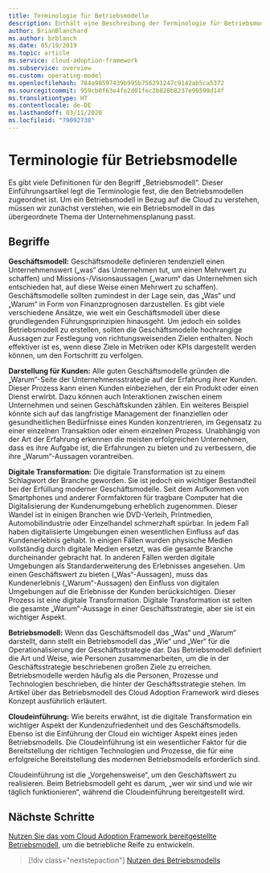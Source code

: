 ```yaml
---
title: Terminologie für Betriebsmodelle
description: Enthält eine Beschreibung der Terminologie für Betriebsmodelle. Anhand der Terminologie können Sie besser verstehen, wie ein Betriebsmodell zur übergeordneten Unternehmensplanung passt.
author: BrianBlanchard
ms.author: brblanch
ms.date: 05/19/2019
ms.topic: article
ms.service: cloud-adoption-framework
ms.subservice: overview
ms.custom: operating-model
ms.openlocfilehash: 784a98597439b995b756291247c9142ab5ca5372
ms.sourcegitcommit: 959cb0f63e4fe2d01fec2b820b8237e98599d14f
ms.translationtype: HT
ms.contentlocale: de-DE
ms.lasthandoff: 03/11/2020
ms.locfileid: "79092738"
---
```

# <a name="operating-model-terminology"></a>Terminologie für Betriebsmodelle

Es gibt viele Definitionen für den Begriff „Betriebsmodell“. Dieser Einführungsartikel legt die Terminologie fest, die den Betriebsmodellen zugeordnet ist. Um ein Betriebsmodell in Bezug auf die Cloud zu verstehen, müssen wir zunächst verstehen, wie ein Betriebsmodell in das übergeordnete Thema der Unternehmensplanung passt.

## <a name="terms"></a>Begriffe

**Geschäftsmodell:** Geschäftsmodelle definieren tendenziell einen Unternehmenswert („was“ das Unternehmen tut, um einen Mehrwert zu schaffen) und Missions-/Visionsaussagen („warum“ das Unternehmen sich entschieden hat, auf diese Weise einen Mehrwert zu schaffen). Geschäftsmodelle sollten zumindest in der Lage sein, das „Was“ und „Warum“ in Form von Finanzprognosen darzustellen. Es gibt viele verschiedene Ansätze, wie weit ein Geschäftsmodell über diese grundlegenden Führungsprinzipien hinausgeht. Um jedoch ein solides Betriebsmodell zu erstellen, sollten die Geschäftsmodelle hochrangige Aussagen zur Festlegung von richtungsweisenden Zielen enthalten. Noch effektiver ist es, wenn diese Ziele in Metriken oder KPIs dargestellt werden können, um den Fortschritt zu verfolgen.

**Darstellung für Kunden:** Alle guten Geschäftsmodelle gründen die „Warum“-Seite der Unternehmensstrategie auf der Erfahrung ihrer Kunden. Dieser Prozess kann einen Kunden einbeziehen, der ein Produkt oder einen Dienst erwirbt. Dazu können auch Interaktionen zwischen einem Unternehmen und seinen Geschäftskunden zählen. Ein weiteres Beispiel könnte sich auf das langfristige Management der finanziellen oder gesundheitlichen Bedürfnisse eines Kunden konzentrieren, im Gegensatz zu einer einzelnen Transaktion oder einem einzelnen Prozess. Unabhängig von der Art der Erfahrung erkennen die meisten erfolgreichen Unternehmen, dass es ihre Aufgabe ist, die Erfahrungen zu bieten und zu verbessern, die ihre „Warum“-Aussagen vorantreiben.

**Digitale Transformation:** Die digitale Transformation ist zu einem Schlagwort der Branche geworden. Sie ist jedoch ein wichtiger Bestandteil bei der Erfüllung moderner Geschäftsmodelle. Seit dem Aufkommen von Smartphones und anderer Formfaktoren für tragbare Computer hat die Digitalisierung der Kundenumgebung erheblich zugenommen. Dieser Wandel ist in einigen Branchen wie DVD-Verleih, Printmedien, Automobilindustrie oder Einzelhandel schmerzhaft spürbar. In jedem Fall haben digitalisierte Umgebungen einen wesentlichen Einfluss auf das Kundenerlebnis gehabt. In einigen Fällen wurden physische Medien vollständig durch digitale Medien ersetzt, was die gesamte Branche durcheinander gebracht hat. In anderen Fällen werden digitale Umgebungen als Standarderweiterung des Erlebnisses angesehen. Um einen Geschäftswert zu bieten („Was“-Aussagen), muss das Kundenerlebnis („Warum“-Aussagen) den Einfluss von digitalen Umgebungen auf die Erlebnisse der Kunden berücksichtigen. Dieser Prozess ist eine digitale Transformation. Digitale Transformation ist selten die gesamte „Warum“-Aussage in einer Geschäftsstrategie, aber sie ist ein wichtiger Aspekt.

**Betriebsmodell:** Wenn das Geschäftsmodell das „Was“ und „Warum“ darstellt, dann stellt ein Betriebsmodell das „Wie“ und „Wer“ für die Operationalisierung der Geschäftsstrategie dar. Das Betriebsmodell definiert die Art und Weise, wie Personen zusammenarbeiten, um die in der Geschäftsstrategie beschriebenen großen Ziele zu erreichen. Betriebsmodelle werden häufig als die Personen, Prozesse und Technologien beschrieben, die hinter der Geschäftsstrategie stehen. Im Artikel über das Betriebsmodell des Cloud Adoption Framework wird dieses Konzept ausführlich erläutert.

**Cloudeinführung:** Wie bereits erwähnt, ist die digitale Transformation ein wichtiger Aspekt der Kundenzufriedenheit und des Geschäftsmodells. Ebenso ist die Einführung der Cloud ein wichtiger Aspekt eines jeden Betriebsmodells. Die Cloudeinführung ist ein wesentlicher Faktor für die Bereitstellung der richtigen Technologien und Prozesse, die für eine erfolgreiche Bereitstellung des modernen Betriebsmodells erforderlich sind.

Cloudeinführung ist die „Vorgehensweise“, um den Geschäftswert zu realisieren. Beim Betriebsmodell geht es darum, „wer wir sind und wie wir täglich funktionieren“, während die Cloudeinführung bereitgestellt wird.

## <a name="next-steps"></a>Nächste Schritte

[Nutzen Sie das vom Cloud Adoption Framework bereitgestellte Betriebsmodell](./index.md), um die betriebliche Reife zu entwickeln.

> [!div class="nextstepaction"]
> [Nutzen des Betriebsmodells](./index.md)
